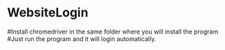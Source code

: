 # WebsiteLogin
#Install chromedriver in the same folder where you will install the program 
#Just run the program and it will login automatically.
